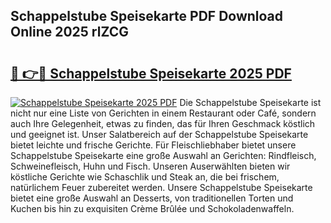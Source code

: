 ## Schappelstube Speisekarte PDF Download Online 2025 rlZCG

# <h2><a href="http://gcah7a.nevu.top/?p=Schappelstube+Speisekarte">🔗 👉🔴 Schappelstube Speisekarte 2025 PDF</a></h2>

[![Schappelstube Speisekarte 2025 PDF](https://i.imgur.com/dBaPXMq.png)](http://gcah7a.nevu.top/?p=Schappelstube+Speisekarte)
Die Schappelstube Speisekarte ist nicht nur eine Liste von Gerichten in einem Restaurant oder Café, sondern auch Ihre Gelegenheit, etwas zu finden, das für Ihren Geschmack köstlich und geeignet ist. Unser Salatbereich auf der Schappelstube Speisekarte bietet leichte und frische Gerichte. Für Fleischliebhaber bietet unsere Schappelstube Speisekarte eine große Auswahl an Gerichten: Rindfleisch, Schweinefleisch, Huhn und Fisch. Unseren Auserwählten bieten wir köstliche Gerichte wie Schaschlik und Steak an, die bei frischem, natürlichem Feuer zubereitet werden. Unsere Schappelstube Speisekarte bietet eine große Auswahl an Desserts, von traditionellen Torten und Kuchen bis hin zu exquisiten Crème Brûlée und Schokoladenwaffeln.
